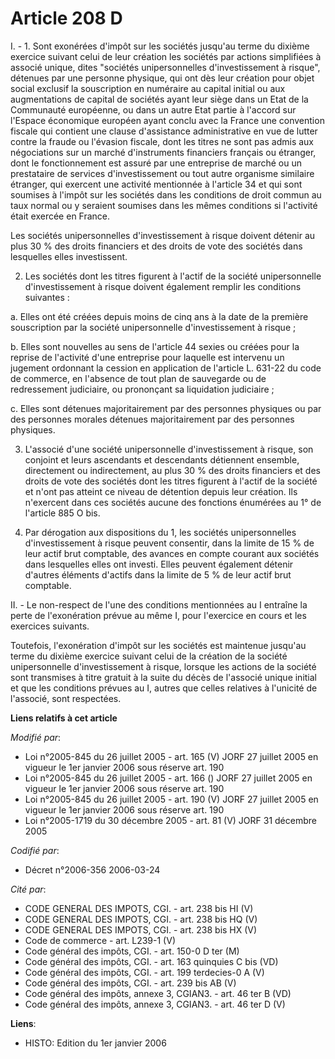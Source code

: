 # Article 208 D

I. - 1. Sont exonérées d'impôt sur les sociétés jusqu'au terme du dixième exercice suivant celui de leur création les
sociétés par actions simplifiées à associé unique, dites "sociétés unipersonnelles d'investissement à risque", détenues par
une personne physique, qui ont dès leur création pour objet social exclusif la souscription en numéraire au capital initial
ou aux augmentations de capital de sociétés ayant leur siège dans un Etat de la Communauté européenne, ou dans un autre Etat
partie à l'accord sur l'Espace économique européen ayant conclu avec la France une convention fiscale qui contient une clause
d'assistance administrative en vue de lutter contre la fraude ou l'évasion fiscale, dont les titres ne sont pas admis aux
négociations sur un marché d'instruments financiers français ou étranger, dont le fonctionnement est assuré par une
entreprise de marché ou un prestataire de services d'investissement ou tout autre organisme similaire étranger, qui exercent
une activité mentionnée à l'article 34 et qui sont soumises à l'impôt sur les sociétés dans les conditions de droit commun au
taux normal ou y seraient soumises dans les mêmes conditions si l'activité était exercée en France.

Les sociétés unipersonnelles d'investissement à risque doivent détenir au plus 30 % des droits financiers et des droits de
vote des sociétés dans lesquelles elles investissent.

2. Les sociétés dont les titres figurent à l'actif de la société unipersonnelle d'investissement à risque doivent également
remplir les conditions suivantes :

a. Elles ont été créées depuis moins de cinq ans à la date de la première souscription par la société unipersonnelle
d'investissement à risque ;

b. Elles sont nouvelles au sens de l'article 44 sexies ou créées pour la reprise de l'activité d'une entreprise pour laquelle
est intervenu un jugement ordonnant la cession en application de l'article L. 631-22 du code de commerce, en l'absence de
tout plan de sauvegarde ou de redressement judiciaire, ou prononçant sa liquidation judiciaire ;

c. Elles sont détenues majoritairement par des personnes physiques ou par des personnes morales détenues majoritairement par
des personnes physiques.

3. L'associé d'une société unipersonnelle d'investissement à risque, son conjoint et leurs ascendants et descendants
détiennent ensemble, directement ou indirectement, au plus 30 % des droits financiers et des droits de vote des sociétés dont
les titres figurent à l'actif de la société et n'ont pas atteint ce niveau de détention depuis leur création. Ils n'exercent
dans ces sociétés aucune des fonctions énumérées au 1° de l'article 885 O bis.

4. Par dérogation aux dispositions du 1, les sociétés unipersonnelles d'investissement à risque peuvent consentir, dans la
limite de 15 % de leur actif brut comptable, des avances en compte courant aux sociétés dans lesquelles elles ont investi.
Elles peuvent également détenir d'autres éléments d'actifs dans la limite de 5 % de leur actif brut comptable.

II. - Le non-respect de l'une des conditions mentionnées au I entraîne la perte de l'exonération prévue au même I, pour
l'exercice en cours et les exercices suivants.

Toutefois, l'exonération d'impôt sur les sociétés est maintenue jusqu'au terme du dixième exercice suivant celui de la
création de la société unipersonnelle d'investissement à risque, lorsque les actions de la société sont transmises à titre
gratuit à la suite du décès de l'associé unique initial et que les conditions prévues au I, autres que celles relatives à
l'unicité de l'associé, sont respectées.

**Liens relatifs à cet article**

_Modifié par_:

  - Loi n°2005-845 du 26 juillet 2005 - art. 165 (V) JORF 27 juillet 2005 en vigueur le 1er janvier 2006 sous réserve art. 190
  - Loi n°2005-845 du 26 juillet 2005 - art. 166 () JORF 27 juillet 2005 en vigueur le 1er janvier 2006 sous réserve art. 190
  - Loi n°2005-845 du 26 juillet 2005 - art. 190 (V) JORF 27 juillet 2005 en vigueur le 1er janvier 2006 sous réserve art. 190
  - Loi n°2005-1719 du 30 décembre 2005 - art. 81 (V) JORF 31 décembre 2005

_Codifié par_:

  - Décret n°2006-356 2006-03-24

_Cité par_:

  - CODE GENERAL DES IMPOTS, CGI. - art. 238 bis HI (V)
  - CODE GENERAL DES IMPOTS, CGI. - art. 238 bis HQ (V)
  - CODE GENERAL DES IMPOTS, CGI. - art. 238 bis HX (V)
  - Code de commerce - art. L239-1 (V)
  - Code général des impôts, CGI. - art. 150-0 D ter (M)
  - Code général des impôts, CGI. - art. 163 quinquies C bis (VD)
  - Code général des impôts, CGI. - art. 199 terdecies-0 A (V)
  - Code général des impôts, CGI. - art. 239 bis AB (V)
  - Code général des impôts, annexe 3, CGIAN3. - art. 46 ter B (VD)
  - Code général des impôts, annexe 3, CGIAN3. - art. 46 ter D (V)

**Liens**:

  - HISTO: Edition du 1er janvier 2006
